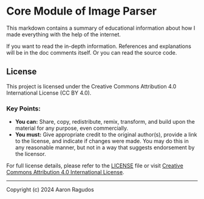 # Core Module of Image Parser

This markdown contains a summary of educational information about how I made everything with the help of the internet.

If you want to read the in-depth information. References and explanations will be in the doc comments itself. Or you can read the source code.

## License

This project is licensed under the Creative Commons Attribution 4.0 International License (CC BY 4.0).

### Key Points:
- **You can:** Share, copy, redistribute, remix, transform, and build upon the material for any purpose, even commercially.
- **You must:** Give appropriate credit to the original author(s), provide a link to the license, and indicate if changes were made. You may do this in any reasonable manner, but not in a way that suggests endorsement by the licensor.

For full license details, please refer to the [LICENSE](https://github.com/Ragudos/Image-Parser/blob/master/LICENSE) file or visit [Creative Commons Attribution 4.0 International License](https://creativecommons.org/licenses/by/4.0/).

---

Copyright (c) 2024 Aaron Ragudos